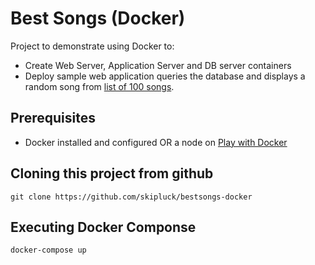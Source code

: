 # Best Songs (Docker)

Project to demonstrate using Docker to:
* Create Web Server, Application Server and DB server containers
* Deploy sample web application queries the database and displays a random song from [list of 100 songs](http://www.johnsandford.org/prey16x1.html).


## Prerequisites
* Docker installed and configured OR a node on [Play with Docker](https://labs.play-with-docker.com/)

## Cloning this project from github
````
git clone https://github.com/skipluck/bestsongs-docker
````

## Executing Docker Componse
````
docker-compose up
````

